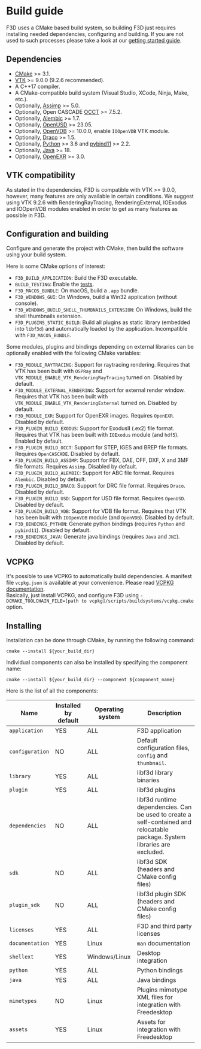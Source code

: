 # Build guide

F3D uses a CMake based build system, so building F3D just requires installing
needed dependencies, configuring and building. If you are not used to such processes
please take a look at our [getting started guide](GETTING_STARTED.md).

## Dependencies

* [CMake](https://cmake.org) >= 3.1.
* [VTK](https://vtk.org) >= 9.0.0 (9.2.6 recommended).
* A C++17 compiler.
* A CMake-compatible build system (Visual Studio, XCode, Ninja, Make, etc.).
* Optionally, [Assimp](https://www.assimp.org/) >= 5.0.
* Optionally, Open CASCADE [OCCT](https://dev.opencascade.org/) >= 7.5.2.
* Optionally, [Alembic](http://www.alembic.io/) >= 1.7.
* Optionally, [OpenUSD](https://openusd.org/release/index.html) >= 23.05.
* Optionally, [OpenVDB](https://www.openvdb.org/download/) >= 10.0.0, enable `IOOpenVDB` VTK module.
* Optionally, [Draco](https://google.github.io/draco/) >= 1.5.
* Optionally, [Python](https://www.python.org/) >= 3.6 and [pybind11](https://github.com/pybind/pybind11) >= 2.2.
* Optionally, [Java](https://www.java.com) >= 18.
* Optionally, [OpenEXR](https://openexr.com/en/latest/) >= 3.0.

## VTK compatibility

As stated in the dependencies, F3D is compatible with VTK >= 9.0.0, however, many features are only available in certain conditions. We suggest using VTK 9.2.6 with RenderingRayTracing, RenderingExternal, IOExodus and IOOpenVDB modules enabled in order to get as many features as possible in F3D.

## Configuration and building

Configure and generate the project with CMake,
then build the software using your build system.

Here is some CMake options of interest:
* `F3D_BUILD_APPLICATION`: Build the F3D executable.
* `BUILD_TESTING`: Enable the [tests](TESTING.md).
* `F3D_MACOS_BUNDLE`: On macOS, build a `.app` bundle.
* `F3D_WINDOWS_GUI`: On Windows, build a Win32 application (without console).
* `F3D_WINDOWS_BUILD_SHELL_THUMBNAILS_EXTENSION`: On Windows, build the shell thumbnails extension.
* `F3D_PLUGINS_STATIC_BUILD`: Build all plugins as static library (embedded into `libf3d`) and automatically loaded by the application. Incompatible with `F3D_MACOS_BUNDLE`.

Some modules, plugins and bindings depending on external libraries can be optionally enabled with the following CMake variables:

* `F3D_MODULE_RAYTRACING`: Support for raytracing rendering. Requires that VTK has been built with `OSPRay` and `VTK_MODULE_ENABLE_VTK_RenderingRayTracing` turned on. Disabled by default.
* `F3D_MODULE_EXTERNAL_RENDERING`: Support for external render window. Requires that VTK has been built with `VTK_MODULE_ENABLE_VTK_RenderingExternal` turned on. Disabled by default.
* `F3D_MODULE_EXR`: Support for OpenEXR images. Requires `OpenEXR`. Disabled by default.
* `F3D_PLUGIN_BUILD_EXODUS`: Support for ExodusII (.ex2) file format. Requires that VTK has been built with `IOExodus` module (and `hdf5`). Enabled by default.
* `F3D_PLUGIN_BUILD_OCCT`: Support for STEP, IGES and BREP file formats. Requires `OpenCASCADE`. Disabled by default.
* `F3D_PLUGIN_BUILD_ASSIMP`: Support for FBX, DAE, OFF, DXF, X and 3MF file formats. Requires `Assimp`. Disabled by default.
* `F3D_PLUGIN_BUILD_ALEMBIC`: Support for ABC file format. Requires `Alembic`. Disabled by default.
* `F3D_PLUGIN_BUILD_DRACO`: Support for DRC file format. Requires `Draco`. Disabled by default.
* `F3D_PLUGIN_BUILD_USD`: Support for USD file format. Requires `OpenUSD`. Disabled by default.
* `F3D_PLUGIN_BUILD_VDB`: Support for VDB file format. Requires that VTK has been built with `IOOpenVDB` module (and `OpenVDB`). Disabled by default.
* `F3D_BINDINGS_PYTHON`: Generate python bindings (requires `Python` and `pybind11`). Disabled by default.
* `F3D_BINDINGS_JAVA`: Generate java bindings (requires `Java` and `JNI`). Disabled by default.

## VCPKG

It's possible to use VCPKG to automatically build dependencies. A manifest file `vcpkg.json` is available at your convenience. Please read [VCPKG documentation](https://vcpkg.io/en/getting-started.html).  
Basically, just install VCPKG, and configure F3D using `-DCMAKE_TOOLCHAIN_FILE=[path to vcpkg]/scripts/buildsystems/vcpkg.cmake` option.

## Installing

Installation can be done through CMake, by running the following command:

```
cmake --install ${your_build_dir}
```

Individual components can also be installed by specifying the component name:

```
cmake --install ${your_build_dir} --component ${component_name}
```

Here is the list of all the components:

Name|Installed by default|Operating system|Description
------|------|------|------
`application`|YES|ALL|F3D application
`configuration`|NO|ALL|Default configuration files, `config` and `thumbnail`.
`library`|YES|ALL|libf3d library binaries
`plugin`|YES|ALL|libf3d plugins
`dependencies`|NO|ALL|libf3d runtime dependencies. Can be used to create a self-contained and relocatable package. System libraries are excluded.
`sdk`|NO|ALL|libf3d SDK (headers and CMake config files)
`plugin_sdk`|NO|ALL|libf3d plugin SDK (headers and CMake config files)
`licenses`|YES|ALL|F3D and third party licenses
`documentation`|YES|Linux|`man` documentation
`shellext`|YES|Windows/Linux|Desktop integration
`python`|YES|ALL|Python bindings
`java`|YES|ALL|Java bindings
`mimetypes`|NO|Linux|Plugins mimetype XML files for integration with Freedesktop
`assets`|YES|Linux|Assets for integration with Freedesktop
